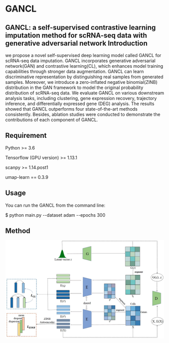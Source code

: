 # GANCL
GANCL: a self-supervised contrastive learning imputation method for scRNA-seq data with generative adversarial network
Introduction
-----

we propose a novel self-supervised deep learning model called GANCL for scRNA-seq data imputation. GANCL incorporates generative adversarial network(GAN) and contrastive learning(CL), which enhances model training capabilities through stronger data augmentation. GANCL can learn discriminative representation by distinguishing real samples from generated samples. Moreover, we introduce a zero-inflated negative binomial(ZINB) distribution in the GAN framework to model the original probability distribution of scRNA-seq data. We evaluate GANCL on various downstream analysis tasks, including clustering, gene expression recovery, trajectory inference, and differentially expressed gene (DEG) analysis. The results showed that GANCL outperforms four state-of-the-art methods consistently. Besides, ablation studies were conducted to demonstrate the contributions of each component of GANCL.

Requirement
-----
Python >= 3.6

Tensorflow (GPU version) >= 1.13.1

scanpy >= 1.14.post1

umap-learn == 0.3.9

Usage
-----
You can run the GANCL from the command line:

$ python main.py --dataset adam --epochs 300

Method
-----
![model](https://github.com/LWanzi/GANCL/blob/origin/GANCL.png)

